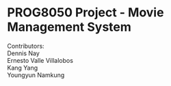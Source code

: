 # PROG8050 Project - Movie Management System

Contributors:\
Dennis Nay\
Ernesto Valle Villalobos\
Kang Yang\
Youngyun Namkung


